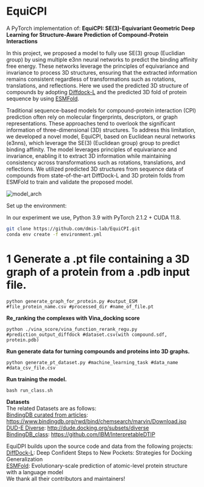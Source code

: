 # EquiCPI

A PyTorch implementation of:
**EquiCPI: SE(3)-Equivariant Geometric Deep Learning for Structure-Aware Prediction of Compound-Protein Interactions**

In this project, we proposed a model to fully use SE(3) group (Euclidian group) by using multiple e3nn neural networks to predict the binding affinity free energy. These networks leverage the principles of equivariance and invariance to process 3D structures, ensuring that the extracted information remains consistent regardless of transformations such as rotations, translations, and reflections.
Here we used the predicted 3D structure of compounds by adopting [Diffdock-L](https://github.com/gcorso/DiffDock) and the predicted 3D fold of protein sequence by using [ESMFold](https://github.com/facebookresearch/esm).

Traditional sequence-based models for compound-protein interaction (CPI) prediction often  rely on molecular fingerprints, descriptors, or graph representations. These approaches tend to overlook  the significant information of three-dimensional (3D) structures. To address this limitation, we developed  a novel model, EquiCPI, based on Euclidean neural networks (e3nns), which leverage the SE(3)  (Euclidean group) group to predict binding affinity. The model leverages principles of equivariance and  invariance, enabling it to extract 3D information while maintaining consistency across transformations such as rotations, translations, and reflections. We utilized predicted 3D structures from sequence data of compounds from state-of-the-art DiffDock-L and 3D protein folds from ESMFold to train and validate the proposed model.

![model_arch](https://github.com/user-attachments/assets/8ab233e5-d264-4bdf-b4a2-b3fa5a584c24)

Set up the environment:

In our experiment we use, Python 3.9 with PyTorch 2.1.2 + CUDA 11.8.

```bash
git clone https://github.com/dmis-lab/EquiCPI.git
conda env create -f environment.yml
```


# 1 **Generate a .pt file containing a 3D graph of a protein from a .pdb input file.**<br />
~~~
python generate_graph_for_protein.py #output_ESM #file_protein_name.csv #processed_dir #name_of_file.pt
~~~
**Re_ranking the complexes with Vina_docking score**<br />
~~~
python ./vina_score/vina_function_rerank_regu.py #prediction_output_diffdock #dataset.csv(with compound.sdf, protein.pdb)
~~~
**Run generate data for turning compounds and proteins into 3D graphs.** <br /> 
~~~
python generate_pt_dataset.py #machine_learning_task #data_name #data_csv_file.csv
~~~
**Run training the model.** <br /> 
~~~
bash run_class.sh
~~~

**Datasets** <br /> 
The related Datasets are as follows: <br /> 
[BindingDB curated from articles](https://www.bindingdb.org/rwd/bind/chemsearch/marvin/Download.jsp): https://www.bindingdb.org/rwd/bind/chemsearch/marvin/Download.jsp <br /> 
[DUD-E Diverse](http://dude.docking.org/subsets/diverse): http://dude.docking.org/subsets/diverse <br /> 
[BindingDB_class](https://github.com/IBM/InterpretableDTIP): https://github.com/IBM/InterpretableDTIP <br /> 

EquiDPI builds upon the source code and data from the following projects:
[DiffDock-L](https://github.com/gcorso/DiffDock): Deep Confident Steps to New Pockets: Strategies for Docking Generalization <br /> 
[ESMFold](https://github.com/facebookresearch/esm): Evolutionary-scale prediction of atomic-level protein structure with a language model <br /> 
We thank all their contributors and maintainers!
